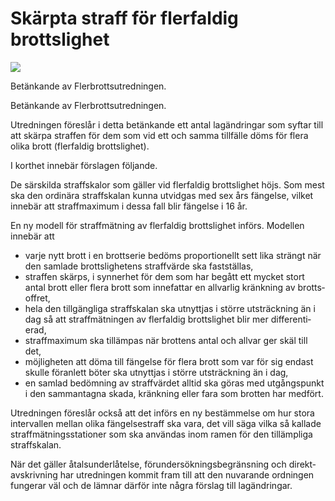 # Skärpta straff för flerfaldig brottslighet

![](/contentassets/c3577faba7894a7da9d5bcaf94750f7d/sou-2023-1-omslag.jpg?width=150&quality=85)

Betänkande av Flerbrottsutredningen.

Betänkande av Flerbrottsutredningen.

Utredningen föreslår i detta betänk­ande ett antal lag­änd­ringar som syftar till att skärpa straffen för dem som vid ett och samma till­fälle döms för flera olika brott (fler­faldig brotts­lighet).

I korthet innebär förslagen följande.

De särskilda straff­skalor som gäller vid fler­faldig brotts­lighet höjs. Som mest ska den ordinära straff­skalan kunna utvid­gas med sex års fängelse, vilket inne­bär att straff­maximum i dessa fall blir fängelse i 16 år.

En ny modell för straff­mätning av fler­faldig brotts­lighet införs. Modellen innebär att

* varje nytt brott i en brott­serie bedöms propor­tionellt sett lika strängt när den sam­lade brotts­lig­hetens straff­värde ska fast­ställas,
* straffen skärps, i synner­het för dem som har begått ett mycket stort antal brott eller flera brott som inne­fattar en allvarlig kränk­ning av brotts­offret,
* hela den till­gäng­liga straff­skalan ska utnyttjas i större utsträck­ning än i dag så att straff­mätningen av fler­faldig brotts­lighet blir mer differen­ti­erad,
* straff­maximum ska tillämpas när brottens antal och allvar ger skäl till det,
* möjlig­heten att döma till fängelse för flera brott som var för sig endast skulle föran­lett böter ska utnyttjas i större utsträck­ning än i dag,
* en samlad bedöm­ning av straff­värdet alltid ska göras med utgångs­punkt i den samman­tagna skada, kränkning eller fara som brotten har medfört.

Utredningen föreslår också att det införs en ny bestäm­melse om hur stora inter­vallen mellan olika fängelse­straff ska vara, det vill säga vilka så kallade straff­mätnings­stationer som ska användas inom ramen för den tillämp­liga straff­skalan.

När det gäller åtals­under­låtelse, för­under­söknings­begräns­ning och direkt­avskriv­ning har utred­ningen kommit fram till att den nuvarande ord­ningen fungerar väl och de lämnar därför inte några förslag till lag­ändringar.
